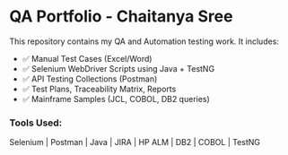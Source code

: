 # QA Portfolio - Chaitanya Sree

This repository contains my QA and Automation testing work. It includes:

- ✅ Manual Test Cases (Excel/Word)
- ✅ Selenium WebDriver Scripts using Java + TestNG
- ✅ API Testing Collections (Postman)
- ✅ Test Plans, Traceability Matrix, Reports
- ✅ Mainframe Samples (JCL, COBOL, DB2 queries)

### Tools Used:
Selenium | Postman | Java | JIRA | HP ALM | DB2 | COBOL | TestNG
